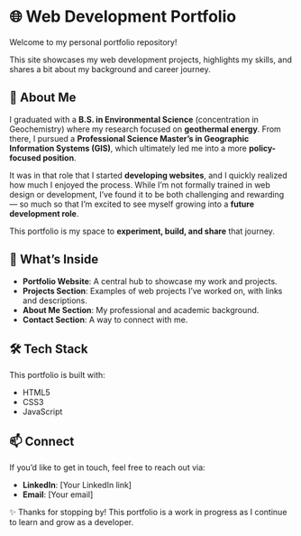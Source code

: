 # 🌐 Web Development Portfolio

Welcome to my personal portfolio repository!

This site showcases my web development projects, highlights my skills, and shares a bit about my background and career journey.



## 👋 About Me

I graduated with a **B.S. in Environmental Science** (concentration in Geochemistry) where my research focused on **geothermal energy**. From there, I pursued a **Professional Science Master’s in Geographic Information Systems (GIS)**, which ultimately led me into a more **policy-focused position**.

It was in that role that I started **developing websites**, and I quickly realized how much I enjoyed the process. While I’m not formally trained in web design or development, I’ve found it to be both challenging and rewarding — so much so that I’m excited to see myself growing into a **future development role**.

This portfolio is my space to **experiment, build, and share** that journey.



## 🚀 What’s Inside

* **Portfolio Website**: A central hub to showcase my work and projects.
* **Projects Section**: Examples of web projects I’ve worked on, with links and descriptions.
* **About Me Section**: My professional and academic background.
* **Contact Section**: A way to connect with me.



## 🛠️ Tech Stack

This portfolio is built with:

* HTML5
* CSS3
* JavaScript



## 📫 Connect

If you’d like to get in touch, feel free to reach out via:

* **LinkedIn**: [Your LinkedIn link]
* **Email**: [Your email]

✨ Thanks for stopping by! This portfolio is a work in progress as I continue to learn and grow as a developer.
